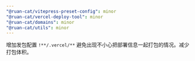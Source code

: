 ```yaml
---
"@ruan-cat/vitepress-preset-config": minor
"@ruan-cat/vercel-deploy-tool": minor
"@ruan-cat/domains": minor
"@ruan-cat/utils": minor
---
```


增加发包配置 `!**/.vercel/**` 避免出现不小心把部署信息一起打包的情况。减少打包体积。

